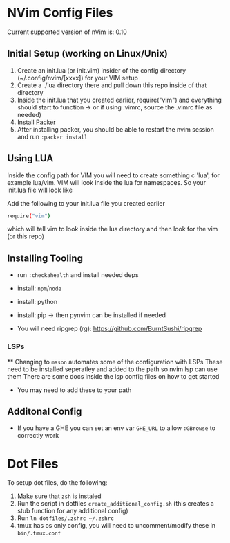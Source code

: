 # NVim Config Files

Current supported version of nVim is: 0.10

## Initial Setup (working on Linux/Unix)

1. Create an init.lua (or init.vim) insider of the config directory (~/.config/nvim/[xxxx]) for your VIM setup
1. Create a ./lua directory there and pull down this repo inside of that directory
1. Inside the init.lua that you created earlier, require("vim") and everything should start to function -> or if using .vimrc, source the .vimrc file as needed)
1. Install [Packer](https://github.com/wbthomason/packer.nvim)
1. After installing packer, you should be able to restart the nvim session and run `:packer install`

## Using LUA
Inside the config path for VIM you will need to create something c 'lua', for example lua/vim. VIM will look inside the lua for namespaces. So your init.lua file will look like

Add the following to your init.lua file you created earlier
```sh
require("vim")
```
which will tell vim to look inside the lua directory and then look for the vim (or this repo)

## Installing Tooling
- run `:checkahealth` and install needed deps
- install: `npm`/`node`
- install: python
- install: pip -> then pynvim can be installed if needed

- You will need ripgrep (rg): https://github.com/BurntSushi/ripgrep

### LSPs
** Changing to `mason` automates some of the configuration with LSPs
These need to be installed seperatley and added to the path so nvim lsp can use them
There are some docs inside the lsp config files on how to get started
- You may need to add these to your path

## Additonal Config
- If you have a GHE you can set an env var `GHE_URL` to allow `:GBrowse` to correctly work

# Dot Files

To setup dot files, do the following:

1. Make sure that `zsh` is instaled
2. Run the script in dotfiles `create_additional_config.sh` (this creates a stub function for any additional config)
3. Run `ln dotfiles/.zshrc ~/.zshrc`
4. tmux has os only config, you will need to uncomment/modify these in `bin/.tmux.conf`
